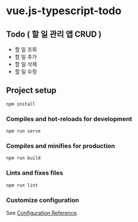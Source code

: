 # vue.js-typescript-todo

## Todo ( 할 일 관리 앱 CRUD )
- 할 일 조회
- 할 일 추가
- 할 일 삭제
- 할 일 수정

## Project setup
```
npm install
```

### Compiles and hot-reloads for development
```
npm run serve
```

### Compiles and minifies for production
```
npm run build
```

### Lints and fixes files
```
npm run lint
```

### Customize configuration
See [Configuration Reference](https://cli.vuejs.org/config/).
